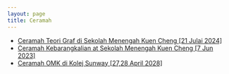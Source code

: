 ```yaml
---
layout: page
title: Ceramah
---
```


- <a href="https://raw.githubusercontent.com/Tristanchaang/tristanchaang.github.io/main/downloads/kcgraph.pptx" download>Ceramah Teori Graf di Sekolah Menengah Kuen Cheng [21 Julai 2024]</a>
- <a href="https://raw.githubusercontent.com/Tristanchaang/tristanchaang.github.io/main/downloads/kcprob.pptx" download>Ceramah Kebarangkalian at Sekolah Menengah Kuen Cheng [7 Jun 2023]</a>
- <a href="https://raw.githubusercontent.com/Tristanchaang/tristanchaang.github.io/main/downloads/sunwaytalk27april2023.pdf" download>Ceramah OMK di Kolej Sunway [27,28 April 2028]</a>
